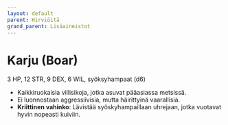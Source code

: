```yaml
---
layout: default
parent: Hirviöitä
grand_parent: Lisäaineistot
---
```


# Karju (Boar)

3 HP, 12 STR, 9 DEX, 6 WIL, syöksyhampaat (d6)

- Kaikkiruokaisia villisikoja, jotka asuvat pääasiassa metsissä.
- Ei luonnostaan aggressiivisia, mutta häirittyinä vaarallisia.
- **Kriittinen vahinko**: Lävistää syöskyhampaillaan uhrejaan, jotka vuotavat hyvin nopeasti kuiviin.
